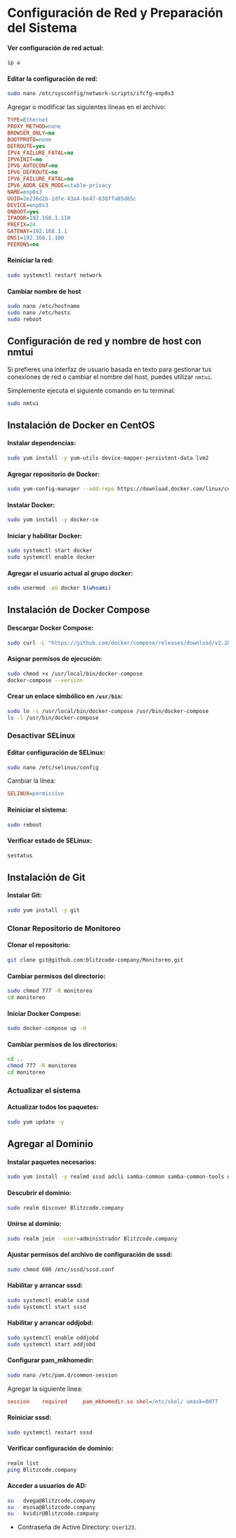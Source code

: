 # Configuración de Red y Preparación del Sistema

#### Ver configuración de red actual:
```bash
ip a
```

#### Editar la configuración de red:
```bash
sudo nano /etc/sysconfig/network-scripts/ifcfg-enp0s3
```

Agregar o modificar las siguientes líneas en el archivo:

```ini
TYPE=Ethernet
PROXY_METHOD=none
BROWSER_ONLY=no
BOOTPROTO=none
DEFROUTE=yes
IPV4_FAILURE_FATAL=no
IPV6INIT=no
IPV6_AUTOCONF=no
IPV6_DEFROUTE=no
IPV6_FAILURE_FATAL=no
IPV6_ADDR_GEN_MODE=stable-privacy
NAME=enp0s3
UUID=2e236d2b-1dfe-43a4-be47-636ffa05d85c
DEVICE=enp0s3
ONBOOT=yes
IPADDR=192.168.1.110
PREFIX=24
GATEWAY=192.168.1.1
DNS1=192.168.1.100
PEERDNS=no
```

#### Reiniciar la red:
```bash
sudo systemctl restart network
```

#### Cambiar nombre de host
```bash
sudo nano /etc/hostname
sudo nano /etc/hosts
sudo reboot
```
## Configuración de red y nombre de host con nmtui
Si prefieres una interfaz de usuario basada en texto para gestionar tus conexiones de red o cambiar el nombre del host, puedes utilizar `nmtui`.

Simplemente ejecuta el siguiente comando en tu terminal:
```bash
sudo nmtui
```
## Instalación de Docker en CentOS

#### Instalar dependencias:
```bash
sudo yum install -y yum-utils device-mapper-persistent-data lvm2
```

#### Agregar repositorio de Docker:
```bash
sudo yum-config-manager --add-repo https://download.docker.com/linux/centos/docker-ce.repo
```

#### Instalar Docker:
```bash
sudo yum install -y docker-ce
```

#### Iniciar y habilitar Docker:
```bash
sudo systemctl start docker
sudo systemctl enable docker
```

#### Agregar el usuario actual al grupo docker:
```bash
sudo usermod -aG docker $(whoami)
```

## Instalación de Docker Compose

#### Descargar Docker Compose:
```bash
sudo curl -L "https://github.com/docker/compose/releases/download/v2.20.2/docker-compose-$(uname -s)-$(uname -m)" -o /usr/local/bin/docker-compose
```

#### Asignar permisos de ejecución:
```bash
sudo chmod +x /usr/local/bin/docker-compose
docker-compose --version
```

#### Crear un enlace simbólico en `/usr/bin`:
```bash
sudo ln -s /usr/local/bin/docker-compose /usr/bin/docker-compose
ls -l /usr/bin/docker-compose
```

### Desactivar SELinux

#### Editar configuración de SELinux:
```bash
sudo nano /etc/selinux/config
```

Cambiar la línea:
```ini
SELINUX=permissive
```

#### Reiniciar el sistema:
```bash
sudo reboot
```

#### Verificar estado de SELinux:
```bash
sestatus
```

## Instalación de Git

#### Instalar Git:
```bash
sudo yum install -y git
```

### Clonar Repositorio de Monitoreo

#### Clonar el repositorio:
```bash
git clone git@github.com:blitzcode-company/Monitoreo.git
```

#### Cambiar permisos del directorio:
```bash
sudo chmod 777 -R monitoreo
cd monitoreo
```

#### Iniciar Docker Compose:
```bash
sudo docker-compose up -d
```

#### Cambiar permisos de los directorios:
```bash
cd ..
chmod 777 -R monitoreo
cd monitoreo
```

### Actualizar el sistema

#### Actualizar todos los paquetes:
```bash
sudo yum update -y
```
## Agregar al Dominio

#### Instalar paquetes necesarios:
```bash
sudo yum install -y realmd sssd adcli samba-common samba-common-tools oddjob oddjob-mkhomedir krb5-workstation
```

#### Descubrir el dominio:
```bash
sudo realm discover Blitzcode.company
```

#### Unirse al dominio:
```bash
sudo realm join --user=administrador Blitzcode.company
```

#### Ajustar permisos del archivo de configuración de sssd:
```bash
sudo chmod 600 /etc/sssd/sssd.conf
```

#### Habilitar y arrancar sssd:
```bash
sudo systemctl enable sssd
sudo systemctl start sssd
```

#### Habilitar y arrancar oddjobd:
```bash
sudo systemctl enable oddjobd
sudo systemctl start oddjobd
```

#### Configurar pam_mkhomedir:
```bash
sudo nano /etc/pam.d/common-session
```

Agregar la siguiente línea:
```ini
session    required     pam_mkhomedir.so skel=/etc/skel/ umask=0077
```

#### Reiniciar sssd:
```bash
sudo systemctl restart sssd
```

#### Verificar configuración de dominio:
```bash
realm list
ping Blitzcode.company
```

#### Acceder a usuarios de AD:
```bash
su - dvega@Blitzcode.company
su - msosa@Blitzcode.company
su - kvidir@Blitzcode.company
```

- Contraseña de Active Directory: `User123`.

